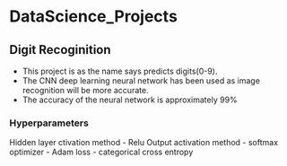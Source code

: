 # DataScience_Projects

## Digit Recoginition
* This project is as the name says predicts digits(0-9).
* The CNN deep learning neural network has been used as image recognition will be more accurate.
* The accuracy of the neural network is approximately 99%
### Hyperparameters
 Hidden layer ctivation method - Relu 
 Output activation method - softmax  
 optimizer - Adam
 loss - categorical cross entropy

